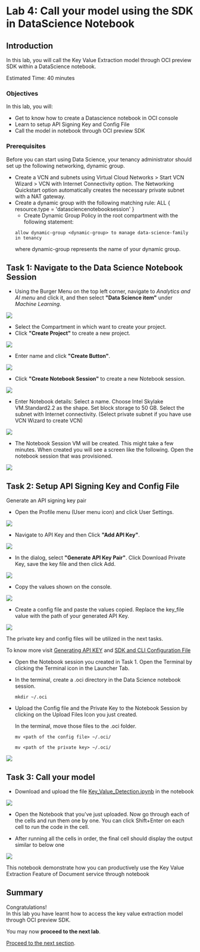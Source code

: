 # Lab 4: Call your model using the SDK in DataScience Notebook
## Introduction

In this lab, you will call the Key Value Extraction model through OCI preview SDK within a DataScience notebook.

Estimated Time: 40 minutes


### Objectives

In this lab, you will:

* Get to know how to create a Datascience notebook in OCI console
* Learn to setup API Signing Key and Config File
* Call the model in notebook through OCI preview SDK

### Prerequisites

Before you can start using Data Science, your tenancy administrator should set up the following networking, dynamic group.
* Create a VCN and subnets using Virtual Cloud Networks > Start VCN Wizard > VCN with Internet Connectivity option. The Networking Quickstart option automatically creates the necessary private subnet with a NAT gateway.
* Create a dynamic group with the following matching rule: ALL { resource.type = 'datasciencenotebooksession' }
  * Create Dynamic Group Policy in the root compartment with the following statement:
  ```
  allow dynamic-group <dynamic-group> to manage data-science-family in tenancy
  ```
  where dynamic-group represents the name of your dynamic group.

## Task 1: Navigate to the Data Science Notebook Session

* Using the Burger Menu on the top left corner, navigate to _Analytics and AI menu_ and click it, and then select **"Data Science item"** under _Machine Learning_. 

![](./images/notebook1.png)

* Select the Compartment in which want to create your project. 
* Click **"Create Project"** to create a new project. 

![](./images/notebook2.png)

* Enter name and click **"Create Button"**.

![](./images/notebook3.png)

* Click **"Create Notebook Session"** to create a new Notebook session. 

![](./images/notebook4.png)

* Enter Notebook details: Select a name. Choose Intel Skylake VM.Standard2.2 as the shape. Set block storage to 50 GB. Select the subnet with Internet connectivity. (Select private subnet if you have use VCN Wizard to create VCN)

![](./images/notebook5.png)

* The Notebook Session VM will be created. This might take a few minutes. When created you will see a screen like the following. Open the notebook session that was provisioned.

![](./images/notebook6.png)

## Task 2: Setup API Signing Key and Config File

Generate an API signing key pair

* Open the Profile menu (User menu icon) and click User Settings.

![](./images/api1.png)

* Navigate to API Key and then Click **"Add API Key"**.

![](./images/api2.png)

* In the dialog, select **"Generate API Key Pair"**. Click Download Private Key, save the key file and then click Add.

![](./images/api3.png)

* Copy the values shown on the console.

![](./images/api4.png)

* Create a config file and paste the values copied. Replace the key_file value with the path of your generated API Key.

![](./images/api5.png)

  The private key and config files will be utilized in the next tasks.

  To know more visit [Generating API KEY](https://docs.oracle.com/en-us/iaas/Content/API/Concepts/apisigningkey.htm) and [SDK and CLI Configuration File](https://docs.oracle.com/en-us/iaas/Content/API/Concepts/sdkconfig.htm#SDK_and_CLI_Configuration_File)

* Open the Notebook session you created in Task 1. Open the Terminal by clicking the Terminal icon in the Launcher Tab.
* In the terminal, create a .oci directory in the Data Science notebook session.
  ```
  mkdir ~/.oci
  ```
* Upload the Config file and the Private Key to the Notebook Session by clicking on the Upload Files Icon you just created.

  In the terminal, move those files to the .oci folder.
  ```
  mv <path of the config file> ~/.oci/
  ```
  ```
  mv <path of the private key> ~/.oci/
  ```

![](./images/api6.png)


## Task 3: Call your model

* Download and upload the file [Key_Value_Detection.ipynb](./notebooks/Key_Value_Detection.ipynb) in the notebook

![](./images/sdk.png)

* Open the Notebook that you've just uploaded. Now go through each of the cells and run them one by one. You can click Shift+Enter on each cell to run the code in the cell.

* After running all the cells in order, the final cell should display the output similar to below one

![](./images/sdk1.png)

This notebook demonstrate how you can productively use the Key Value Extraction Feature of Document service through notebook

## **Summary**

Congratulations! </br>
In this lab you have learnt how to access the key value extraction model through OCI preview SDK.

You may now **proceed to the next lab**.

[Proceed to the next section](./lab-05-postman.md).
